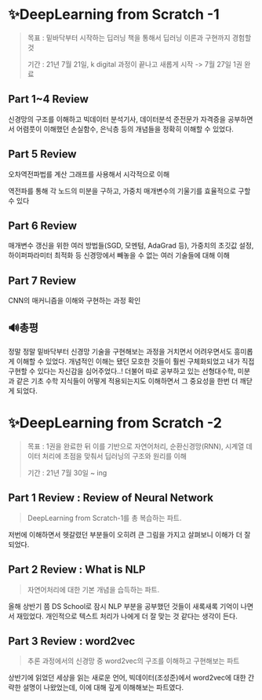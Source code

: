 # ✨DeepLearning from Scratch -1

> 목표 : 밑바닥부터 시작하는 딥러닝 책을 통해서 딥러닝 이론과 구현까지 경험할 것
>
> 기간 : 21년 7월 21일, k digital 과정이 끝나고 새롭게 시작 -> 7월 27일 1권 완료

## Part 1~4 Review 

신경망의 구조를 이해하고 빅데이터 분석기사, 데이터분석 준전문가 자격증을 공부하면서 어렴풋이 이해했던 손실함수, 은닉층 등의 개념들을 정확히 이해할 수 있었다.



## Part 5 Review

오차역전파법를 계산 그래프를 사용해서 시각적으로 이해

역전파를 통해 각 노드의 미분을 구하고, 가중치 매개변수의 기울기를 효율적으로 구할 수 있다



## Part 6 Review

매개변수 갱신을 위한 여러 방법들(SGD, 모멘텀, AdaGrad 등), 가중치의 초깃값 설정, 하이퍼파라미터 최적화 등 신경망에서 빼놓을 수 없는 여러 기술들에 대해 이해



## Part 7 Review

CNN의 매커니즘을 이해와 구현하는 과정 확인



## 🔊총평

정말 정말 밑바닥부터 신경망 기술을 구현해보는 과정을 거치면서 어려우면서도 흥미롭게 이해할 수 있었다. 개념적인 이해는 됐던 모호한 것들이 훨씬 구체화되었고 내가 직접 구현할 수 있다는 자신감을 심어주었다..! 
더불어 따로 공부하고 있는 선형대수학, 미분과 같은 기초 수학 지식들이 어떻게 적용되는지도 이해하면서 그 중요성을 한번 더 깨닫게 되었다.



# ✨DeepLearning from Scratch -2

> 목표 : 1권을 완료한 뒤 이를 기반으로 자연어처리, 순환신경망(RNN), 시계열 데이터 처리에 초점을 맞춰서 딥러닝의 구조와 원리를 이해
>
> 기간 : 21년 7월 30일 ~ ing



## Part 1 Review : Review of Neural Network

>  DeepLearning from Scratch-1를 총 복습하는 파트. 

저번에 이해하면서 헷갈렸던 부분들이 오히려 큰 그림을 가지고 살펴보니 이해가 더 잘 되었다. 



## Part 2 Review : What is NLP

>  자연어처리에 대한 기본 개념을 습득하는 파트. 

올해 상반기 쯤 DS School로 잠시 NLP 부분을 공부했던 것들이 새록새록 기억이 나면서 재밌었다. 개인적으로 텍스트 처리가 나에게 더 잘 맞는 것 같다는 생각이 든다.

## Part 3 Review : word2vec
> 추론 과정에서의 신경망 중 word2vec의 구조를 이해하고 구현해보는 파트

상반기에 읽었던 세상을 읽는 새로운 언어, 빅데이터(조성준)에서 word2vec에 대한 간략한 설명이 나왔었는데, 이에 대해 깊게 이해해보는 파트였다. 
